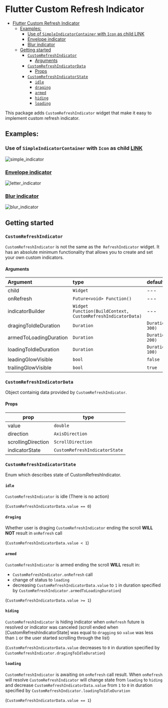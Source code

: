 # Flutter Custom Refresh Indicator

- [Flutter Custom Refresh Indicator](#flutter-custom-refresh-indicator)
  - [Examples:](#examples)
    - [Use of `SimpleIndicatorContainer` with `Icon` as child LINK](#use-of-simpleindicatorcontainer-with-icon-as-child-link)
    - [Envelope indicator](#envelope-indicator)
    - [Blur indicator](#blur-indicator)
  - [Getting started](#getting-started)
    - [`CustomRefreshIndicator`](#customrefreshindicator)
      - [Arguments](#arguments)
    - [`CustomRefreshIndicatorData`](#customrefreshindicatordata)
      - [Props](#props)
    - [`CustomRefreshIndicatorState`](#customrefreshindicatorstate)
      - [`idle`](#idle)
      - [`draging`](#draging)
      - [`armed`](#armed)
      - [`hiding`](#hiding)
      - [`loading`](#loading)

This package adds `CustomRefreshIndicator` widget that make it easy to implement custom refresh indicator.

## Examples:

### Use of `SimpleIndicatorContainer` with `Icon` as child [LINK](example/lib/indicators/simple_indicator.dart)  
![simple_indicator](readme/simple_container.gif)

### [Envelope indicator](https://pub.dev/packages/letter_refresh_indicator)  
![letter_indicator](readme/letter_indicator.gif)

### [Blur indicator](example/lib/indicators/blur_indicator.dart) 
![blur_indicator](readme/blur_indicator.gif)

## Getting started

### `CustomRefreshIndicator`
`CustomRefreshIndicator` is not the same as the` RefreshIndicator` widget. It has an absolute minimum functionality that allows you to create and set your own custom indicators.

#### Arguments
| Argument                   | type           | default value   | required                                                                                                  |
| :--- | :--- | :---| :--- |
| child                    | `Widget`        | --- | true |      |
| onRefresh         | `Future<void> Function()` | --- | true |                                                                                               |
| indicatorBuilder         | `Widget Function(BuildContext, CustomRefreshIndicatorData)`             | --- | true |   |
| dragingToIdleDuration            | `Duration`            | `Duration(milliseconds: 300)`            | false |                                                                                                   |
| armedToLoadingDuration           | `Duration`            | `Duration(milliseconds: 200)`         | false |                                                                                                     |
| loadingToIdleDuration           | `Duration`            | `Duration(milliseconds: 100)`          | false |                                                                                                    |
| leadingGlowVisible    | `bool`       | `false`        | false |                                                                                                      |
| trailingGlowVisible         | `bool`       | `true`      | false |                                                                                                        |



### `CustomRefreshIndicatorData`
Object containig data provided by `CustomRefreshIndicator`.

#### Props

| prop               | type                          |
|--------------------|-------------------------------|
| value              | `double`                      |
| direction          | `AxisDirection`               |
| scrollingDirection | `ScrollDirection`             |
| indicatorState     | `CustomRefreshIndicatorState` |

### `CustomRefreshIndicatorState`
Enum which describes state of CustomRefreshIndicator.

#### `idle`
  `CustomRefreshIndicator` is idle (There is no action)
  
  (`CustomRefreshIndicatorData.value == 0`)

#### `draging`
  Whether user is draging `CustomRefreshIndicator` ending the scroll **WILL NOT** result in `onRefresh` call  
  
  (`CustomRefreshIndicatorData.value < 1`)

#### `armed`
  `CustomRefreshIndicator` is armed ending the scroll **WILL** result in:
  - `CustomRefreshIndicator.onRefresh` call
  - change of status to `loading`
  -  decreasing `CustomRefreshIndicatorData.value` to `1` in duration specified by `CustomRefreshIndicator.armedToLoadingDuration`)
  
  (`CustomRefreshIndicatorData.value >= 1`)

#### `hiding`
  `CustomRefreshIndicator` is hiding indicator when `onRefresh` future is resolved or indicator was canceled (scroll ended when [CustomRefreshIndicatorState] was equal to `dragging` so `value` was less than `1` or the user started scrolling through the list)
  
  (`CustomRefreshIndicatorData.value` decreases to `0` in duration specified by `CustomRefreshIndicator.dragingToIdleDuration`)

#### `loading`
  `CustomRefreshIndicator` is awaiting on `onRefresh` call result. When `onRefresh` will resolve `CustomRefreshIndicator` will change state from `loading` to `hiding` and decrease `CustomRefreshIndicatorData.value` from `1` to `0` in duration specified by `CustomRefreshIndicator.loadingToIdleDuration`
  
  (`CustomRefreshIndicatorData.value == 1`)